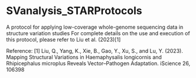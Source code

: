 # SVanalysis_STARProtocols
A protocol for applying low-coverage whole-genome sequencing data in structure variation studies
For complete details on the use and execution of this protocol, please refer to Liu et al. (2023)[1]


Reference:
[1] Liu, Q., Yang, K., Xie, B., Gao, Y., Xu, S., and Lu, Y. (2023). Mapping Structural Variations in Haemaphysalis longicornis and Rhipicephalus microplus Reveals Vector–Pathogen Adaptation. iScience 26, 106398

